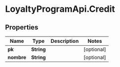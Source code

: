 # LoyaltyProgramApi.Credit

## Properties
Name | Type | Description | Notes
------------ | ------------- | ------------- | -------------
**pk** | **String** |  | [optional] 
**nombre** | **String** |  | [optional] 


